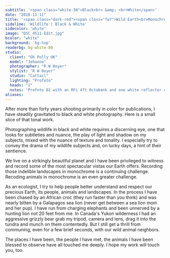 ```yaml
---
subtitle: '<span class="white-30">Black<br> &amp; <br>White</span>'
date: "2018-11-11"
title: '<span class="dark-red"><span class="fw7">Wild Earth<br>Monochrome</span></span>'
sideline: 'Wildlife | Black & White'
sidecolor: 'white'
image: "DSC_4511-Edit.jpg"
bcolor: "white"
background: 'bg-top'
readerbg: bg-white-80
studio:
  client: "Oh Polly UK"
  model: "Jehanne"
  photographer: "R W Boyer"
  stylist: "R W Boyer"
  studio: "Cattail"
  lighting: "Profoto"
  heads: "1"
  notes: 'Profoto D2 with an RFi 4ft Octabank and one white reflector on white seamless.'
aliases:
---
```

After more than forty years shooting primarily in color for publications, I have steadily gravitated to black and white photography. Here is a small slice of that tonal work. 

Photographing wildlife in black and white requires a discerning eye, one that looks for subtleties and nuance, the play of light and shadow on my subjects, mixed with the nuance of texture and tonality. I especially try to convey the drama of my wildlife subjects and, on lucky days, a hint of their sentience. 

We live on a strikingly beautiful planet and I have been privileged to witness and record some of the most spectacular vistas our Earth offers. Recording those indelible landscapes in monochrome is a continuing challenge. Recoding animals in monochrome is an even greater challenge. 

As an  ecologist, I try to help people better understand and respect our precious Earth, its people, animals and landscapes. In the process I have been chased by an African croc (they run faster than you think) and was nearly bitten by a Galapagos sea lion (never get between a sea lion mom and her pup). I have run from charging elephants and been unnerved by a hunting lion not 20 feet from me. In Canada's Yukon wilderness I had an aggressive grizzly bear grab my tripod, camera and lens, drag it into the tundra and munch on them contentedly. But I still get a thrill from communing, even for a few brief seconds, with our wild animal neighbors. 

The places I have been, the people I have met, the animals I have been blessed to observe have all touched me deeply. I hope my work will touch you, too. 